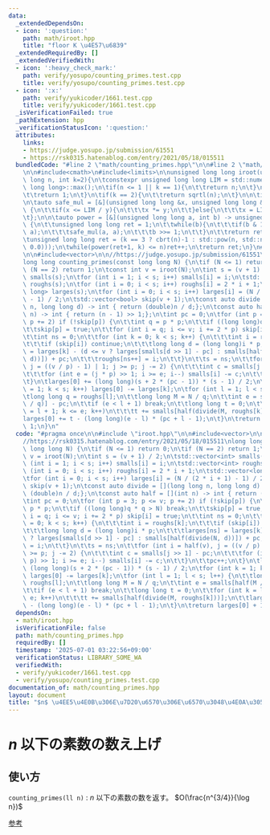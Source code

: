 ```yaml
---
data:
  _extendedDependsOn:
  - icon: ':question:'
    path: math/iroot.hpp
    title: "floor K \u4E57\u6839"
  _extendedRequiredBy: []
  _extendedVerifiedWith:
  - icon: ':heavy_check_mark:'
    path: verify/yosupo/counting_primes.test.cpp
    title: verify/yosupo/counting_primes.test.cpp
  - icon: ':x:'
    path: verify/yukicoder/1661.test.cpp
    title: verify/yukicoder/1661.test.cpp
  _isVerificationFailed: true
  _pathExtension: hpp
  _verificationStatusIcon: ':question:'
  attributes:
    links:
    - https://judge.yosupo.jp/submission/61551
    - https://rsk0315.hatenablog.com/entry/2021/05/18/015511
  bundledCode: "#line 2 \"math/counting_primes.hpp\"\n\n#line 2 \"math/iroot.hpp\"\
    \n\n#include<cmath>\n#include<limits>\n\nunsigned long long iroot(unsigned long\
    \ long n, int k=2){\n\tconstexpr unsigned long long LIM = std::numeric_limits<unsigned\
    \ long long>::max();\n\tif(n <= 1 || k == 1){\n\t\treturn n;\n\t}\n\tif(k >= 64){\n\
    \t\treturn 1;\n\t}\n\tif(k == 2){\n\t\treturn sqrtl(n);\n\t}\n\n\tif(n == LIM)n--;\n\
    \n\tauto safe_mul = [&](unsigned long long &x, unsigned long long &y) -> void\
    \ {\n\t\tif(x <= LIM / y){\n\t\t\tx *= y;\n\t\t}else{\n\t\t\tx = LIM;\n\t\t}\n\
    \t};\n\n\tauto power = [&](unsigned long long a, int b) -> unsigned long long\
    \ {\n\t\tunsigned long long ret = 1;\n\t\twhile(b){\n\t\t\tif(b & 1)safe_mul(ret,\
    \ a);\n\t\t\tsafe_mul(a, a);\n\t\t\tb >>= 1;\n\t\t}\n\t\treturn ret;\n\t};\n\n\
    \tunsigned long long ret = (k == 3 ? cbrt(n)-1 : std::pow(n, std::nextafter(1.0/double(k),\
    \ 0.0)));\n\twhile(power(ret+1, k) <= n)ret++;\n\treturn ret;\n}\n#line 4 \"math/counting_primes.hpp\"\
    \n\n#include<vector>\n\n//https://judge.yosupo.jp/submission/61551\n//https://rsk0315.hatenablog.com/entry/2021/05/18/015511\n\
    long long counting_primes(const long long N) {\n\tif (N <= 1) return 0;\n\tif\
    \ (N == 2) return 1;\n\tconst int v = iroot(N);\n\tint s = (v + 1) / 2;\n\tstd::vector<int>\
    \ smalls(s);\n\tfor (int i = 1; i < s; i++) smalls[i] = i;\n\tstd::vector<int>\
    \ roughs(s);\n\tfor (int i = 0; i < s; i++) roughs[i] = 2 * i + 1;\n\tstd::vector<long\
    \ long> larges(s);\n\tfor (int i = 0; i < s; i++) larges[i] = (N / (2 * i + 1)\
    \ - 1) / 2;\n\tstd::vector<bool> skip(v + 1);\n\tconst auto divide = [](long long\
    \ n, long long d) -> int { return (double)n / d;};\n\tconst auto half = [](int\
    \ n) -> int { return (n - 1) >> 1;};\n\tint pc = 0;\n\tfor (int p = 3; p <= v;\
    \ p += 2) if (!skip[p]) {\n\t\tint q = p * p;\n\t\tif ((long long)q * q > N) break;\n\
    \t\tskip[p] = true;\n\t\tfor (int i = q; i <= v; i += 2 * p) skip[i] = true;\n\
    \t\tint ns = 0;\n\t\tfor (int k = 0; k < s; k++) {\n\t\t\tint i = roughs[k];\n\
    \t\t\tif (skip[i]) continue;\n\t\t\tlong long d = (long long)i * p;\n\t\t\tlarges[ns]\
    \ = larges[k] - (d <= v ? larges[smalls[d >> 1] - pc] : smalls[half(divide(N,\
    \ d))]) + pc;\n\t\t\troughs[ns++] = i;\n\t\t}\n\t\ts = ns;\n\t\tfor (int i = half(v),\
    \ j = ((v / p) - 1) | 1; j >= p; j -= 2) {\n\t\t\tint c = smalls[j >> 1] - pc;\n\
    \t\t\tfor (int e = (j * p) >> 1; i >= e; i--) smalls[i] -= c;\n\t\t}\n\t\tpc++;\n\
    \t}\n\tlarges[0] += (long long)(s + 2 * (pc - 1)) * (s - 1) / 2;\n\tfor (int k\
    \ = 1; k < s; k++) larges[0] -= larges[k];\n\tfor (int l = 1; l < s; l++) {\n\t\
    \tlong long q = roughs[l];\n\t\tlong long M = N / q;\n\t\tint e = smalls[half(M\
    \ / q)] - pc;\n\t\tif (e < l + 1) break;\n\t\tlong long t = 0;\n\t\tfor (int k\
    \ = l + 1; k <= e; k++)\n\t\t\tt += smalls[half(divide(M, roughs[k]))];\n\t\t\
    larges[0] += t - (long long)(e - l) * (pc + l - 1);\n\t}\n\treturn larges[0] +\
    \ 1;\n}\n"
  code: "#pragma once\n\n#include \"iroot.hpp\"\n\n#include<vector>\n\n//https://judge.yosupo.jp/submission/61551\n\
    //https://rsk0315.hatenablog.com/entry/2021/05/18/015511\nlong long counting_primes(const\
    \ long long N) {\n\tif (N <= 1) return 0;\n\tif (N == 2) return 1;\n\tconst int\
    \ v = iroot(N);\n\tint s = (v + 1) / 2;\n\tstd::vector<int> smalls(s);\n\tfor\
    \ (int i = 1; i < s; i++) smalls[i] = i;\n\tstd::vector<int> roughs(s);\n\tfor\
    \ (int i = 0; i < s; i++) roughs[i] = 2 * i + 1;\n\tstd::vector<long long> larges(s);\n\
    \tfor (int i = 0; i < s; i++) larges[i] = (N / (2 * i + 1) - 1) / 2;\n\tstd::vector<bool>\
    \ skip(v + 1);\n\tconst auto divide = [](long long n, long long d) -> int { return\
    \ (double)n / d;};\n\tconst auto half = [](int n) -> int { return (n - 1) >> 1;};\n\
    \tint pc = 0;\n\tfor (int p = 3; p <= v; p += 2) if (!skip[p]) {\n\t\tint q =\
    \ p * p;\n\t\tif ((long long)q * q > N) break;\n\t\tskip[p] = true;\n\t\tfor (int\
    \ i = q; i <= v; i += 2 * p) skip[i] = true;\n\t\tint ns = 0;\n\t\tfor (int k\
    \ = 0; k < s; k++) {\n\t\t\tint i = roughs[k];\n\t\t\tif (skip[i]) continue;\n\
    \t\t\tlong long d = (long long)i * p;\n\t\t\tlarges[ns] = larges[k] - (d <= v\
    \ ? larges[smalls[d >> 1] - pc] : smalls[half(divide(N, d))]) + pc;\n\t\t\troughs[ns++]\
    \ = i;\n\t\t}\n\t\ts = ns;\n\t\tfor (int i = half(v), j = ((v / p) - 1) | 1; j\
    \ >= p; j -= 2) {\n\t\t\tint c = smalls[j >> 1] - pc;\n\t\t\tfor (int e = (j *\
    \ p) >> 1; i >= e; i--) smalls[i] -= c;\n\t\t}\n\t\tpc++;\n\t}\n\tlarges[0] +=\
    \ (long long)(s + 2 * (pc - 1)) * (s - 1) / 2;\n\tfor (int k = 1; k < s; k++)\
    \ larges[0] -= larges[k];\n\tfor (int l = 1; l < s; l++) {\n\t\tlong long q =\
    \ roughs[l];\n\t\tlong long M = N / q;\n\t\tint e = smalls[half(M / q)] - pc;\n\
    \t\tif (e < l + 1) break;\n\t\tlong long t = 0;\n\t\tfor (int k = l + 1; k <=\
    \ e; k++)\n\t\t\tt += smalls[half(divide(M, roughs[k]))];\n\t\tlarges[0] += t\
    \ - (long long)(e - l) * (pc + l - 1);\n\t}\n\treturn larges[0] + 1;\n}\n"
  dependsOn:
  - math/iroot.hpp
  isVerificationFile: false
  path: math/counting_primes.hpp
  requiredBy: []
  timestamp: '2025-07-01 03:22:56+09:00'
  verificationStatus: LIBRARY_SOME_WA
  verifiedWith:
  - verify/yukicoder/1661.test.cpp
  - verify/yosupo/counting_primes.test.cpp
documentation_of: math/counting_primes.hpp
layout: document
title: "$n$ \u4EE5\u4E0B\u306E\u7D20\u6570\u306E\u6570\u3048\u4E0A\u3052"
---
```


# $n$ 以下の素数の数え上げ

## 使い方

``counting_primes(ll n)`` : $n$ 以下の素数の数を返す。 $O(\frac{n^{3/4}}{\log n})$

[参考](https://rsk0315.hatenablog.com/entry/2021/05/18/015511)
